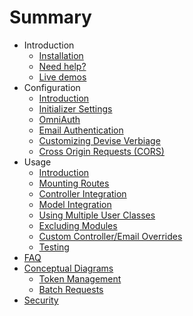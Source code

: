 # Summary

* Introduction
  * [Installation](README.md#installation)  
  * [Need help?](README.md#need-help)
  * [Live demos](README.md#live-demos)
* Configuration
  * [Introduction](docs/config/README.md)
  * [Initializer Settings](docs/config/initialization.md)
  * [OmniAuth](docs/config/omniauth.md)
  * [Email Authentication](docs/config/email_auth.md)
  * [Customizing Devise Verbiage](docs/config/devise.md)
  * [Cross Origin Requests (CORS)](docs/config/cors.md)
* Usage
  * [Introduction](docs/usage/README.md)
  * [Mounting Routes](docs/usage/routes.md)
  * [Controller Integration](docs/usage/controller_methods.md)
  * [Model Integration](docs/usage/model_concerns.md)
  * [Using Multiple User Classes](docs/usage/multiple_models.md)
  * [Excluding Modules](docs/usage/excluding_models.md)
  * [Custom Controller/Email Overrides](docs/usage/overrides.md)
  * [Testing](docs/usage/testing.md)
* [FAQ](docs/faq.md)
* [Conceptual Diagrams](docs/conceptual.md)
  * [Token Management](docs/conceptual.md#about-token-management)
  * [Batch Requests](docs/conceptual.md#about-batch-requests)
* [Security](docs/security.md)
